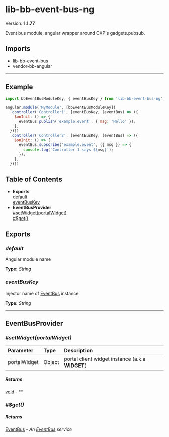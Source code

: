 # lib-bb-event-bus-ng


Version: **1.1.77**

Event bus module, angular wrapper around CXP's gadgets.pubsub.

## Imports

* lib-bb-event-bus
* vendor-bb-angular

---

## Example

```javascript
import bbEventBusModuleKey, { eventBusKey } from 'lib-bb-event-bus-ng';

angular.module('MyModule', [bbEventBusModuleKey])
  .controller('Controller1', [eventBusKey, (eventBus) => ({
    $onInit: () => {
      eventBus.publish('example.event', { msg: 'Hello' });
    },
  })])
  .controller('Controller2', [eventBusKey, (eventBus) => ({
    $onInit: () => {
      eventBus.subscribe('example.event', ({ msg }) => {
        console.log(`Controller 1 says ${msg}`);
      });
    },
  })])
```

## Table of Contents
- **Exports**<br/>    <a href="#default">default</a><br/>    <a href="#eventBusKey">eventBusKey</a><br/>
- **EventBusProvider**<br/>    <a href="#EventBusProvider_setWidget">#setWidget(portalWidget)</a><br/>    <a href="#EventBusProvider_$get">#$get()</a><br/>

## Exports

### <a name="default"></a>*default*

Angular module name

**Type:** *String*

### <a name="eventBusKey"></a>*eventBusKey*

Injector name of [EventBus](#EventBus) instance

**Type:** *String*


---

## EventBusProvider


### <a name="EventBusProvider_setWidget"></a>*#setWidget(portalWidget)*


| Parameter | Type | Description |
| :-- | :-- | :-- |
| portalWidget | Object | portal client widget instance (a.k.a __WIDGET__) |

##### Returns

[void](#void) - **

### <a name="EventBusProvider_$get"></a>*#$get()*


##### Returns

[EventBus](#EventBus) - *An [EventBus](#EventBus) service*
